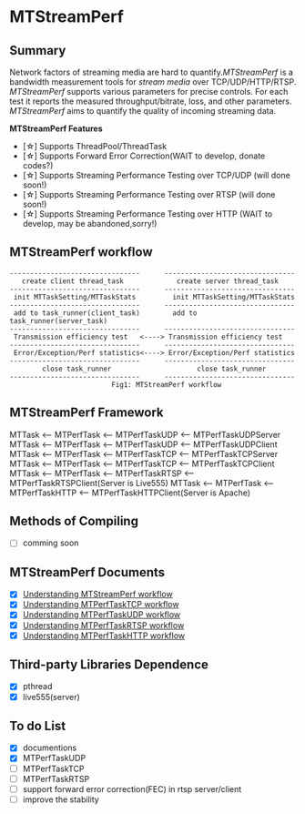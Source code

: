 # MTStreamPerf

## Summary
Network factors of streaming media are hard to quantify.*MTStreamPerf* is a bandwidth measurement tools for *stream media* over TCP/UDP/HTTP/RTSP. *MTStreamPerf* supports various parameters for precise controls. For each test it reports the measured throughput/bitrate, loss, and other parameters. *MTStreamPerf* aims to quantify the quality of incoming streaming data. 

**MTStreamPerf Features**
* [☆] Supports ThreadPool/ThreadTask
* [☆] Supports Forward Error Correction(WAIT to develop, donate codes?)
* [☆] Supports Streaming Performance Testing over TCP/UDP (will done soon!)
* [☆] Supports Streaming Performance Testing over RTSP (will done soon!)
* [☆] Supports Streaming Performance Testing over HTTP (WAIT to develop, may be abandoned,sorry!)

## MTStreamPerf workflow
``` 
--------------------------------      --------------------------------
   create client thread_task             create server thread_task
--------------------------------      --------------------------------
 init MTTaskSetting/MTTaskStats         init MTTaskSetting/MTTaskStats
--------------------------------      --------------------------------
 add to task_runner(client_task)        add to task_runner(server_task)
--------------------------------      --------------------------------
 Transmission efficiency test   <----> Transmission efficiency test
--------------------------------      --------------------------------
 Error/Exception/Perf statistics<----> Error/Exception/Perf statistics
--------------------------------      --------------------------------
        close task_runner                     close task_runner
--------------------------------      --------------------------------
                         Fig1: MTStreamPerf workflow
```

## MTStreamPerf Framework
MTTask <-- MTPerfTask <-- MTPerfTaskUDP  <-- MTPerfTaskUDPServer
MTTask <-- MTPerfTask <-- MTPerfTaskUDP  <-- MTPerfTaskUDPClient
MTTask <-- MTPerfTask <-- MTPerfTaskTCP  <-- MTPerfTaskTCPServer
MTTask <-- MTPerfTask <-- MTPerfTaskTCP  <-- MTPerfTaskTCPClient
MTTask <-- MTPerfTask <-- MTPerfTaskRTSP <-- MTPerfTaskRTSPClient(Server is Live555)
MTTask <-- MTPerfTask <-- MTPerfTaskHTTP <-- MTPerfTaskHTTPClient(Server is Apache)

## Methods of Compiling
- [ ] comming soon

## MTStreamPerf Documents
- [x] [Understanding MTStreamPerf workflow](doc/README.md)
- [x] [Understanding MTPerfTaskTCP workflow](doc/PerfTaskTCP.md)
- [x] [Understanding MTPerfTaskUDP workflow](doc/PerfTaskUDP.md)
- [x] [Understanding MTPerfTaskRTSP workflow](doc/PerfTaskRTSP.md)
- [x] [Understanding MTPerfTaskHTTP workflow](doc/PerfTaskHTTP.md)

## Third-party Libraries  Dependence
- [x] pthread
- [x] live555(server)

## To do List
- [x] documentions
- [x] MTPerfTaskUDP
- [ ] MTPerfTaskTCP
- [ ] MTPerfTaskRTSP
- [ ] support forward error correction(FEC) in rtsp server/client
- [ ] improve the stability
